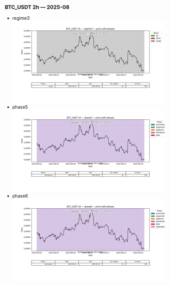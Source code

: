 ### BTC_USDT 2h — 2025-08

- regime3
![BTC_USDT_2h_regime3_2025-08_phase_price.png](outputs/fourier/phase_monthly/BTC_USDT/2h/2025/2025-08/BTC_USDT_2h_regime3_2025-08_phase_price.png)
- phase5
![BTC_USDT_2h_phase5_2025-08_phase_price.png](outputs/fourier/phase_monthly/BTC_USDT/2h/2025/2025-08/BTC_USDT_2h_phase5_2025-08_phase_price.png)
- phase6
![BTC_USDT_2h_phase6_2025-08_phase_price.png](outputs/fourier/phase_monthly/BTC_USDT/2h/2025/2025-08/BTC_USDT_2h_phase6_2025-08_phase_price.png)